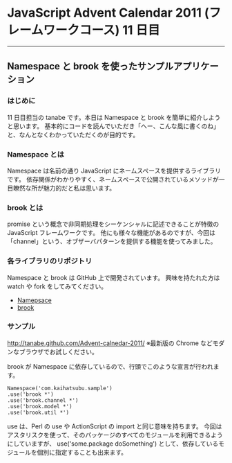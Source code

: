 # JavaScript Advent Calendar 2011 (フレームワークコース) 11 日目
---

## Namespace と brook を使ったサンプルアプリケーション

### はじめに

11 日目担当の tanabe です。本日は Namespace と brook を簡単に紹介しようと思います。
基本的にコードを読んでいただき「へー、こんな風に書くのね」と、なんとなくわかっていただくのが目的です。

### Namespace とは

Namespace は名前の通り JavaScript にネームスペースを提供するライブラリです。
依存関係がわかりやすく、ネームスペースで公開されているメソッドが一目瞭然な所が魅力的だと私は思います。

### brook とは

promise という概念で非同期処理をシーケンシャルに記述できることが特徴の JavaScript フレームワークです。
他にも様々な機能があるのですが、今回は「channel」という、オブザーバパターンを提供する機能を使ってみました。

### 各ライブラリのリポジトリ

Namespace と brook は GitHub 上で開発されています。
興味を持たれた方は watch や fork をしてみてください。

* [Namepsace](https://github.com/hirokidaichi/namespace-js)
* [brook](https://github.com/hirokidaichi/brook)

### サンプル

http://tanabe.github.com/Advent-calnedar-2011/
※最新版の Chrome などモダンなブラウザでお試しください。

brook が Namespace に依存しているので、行頭でこのような宣言が行われます。

    Namespace('com.kaihatsubu.sample')
    .use('brook *')
    .use('brook.channel *')
    .use('brook.model *')
    .use('brook.util *')

use は、Perl の use や ActionScript の import と同じ意味を持ちます。
今回はアスタリスクを使って、そのパッケージのすべてのモジュールを利用できるようにしていますが、
use('some.package doSomething') として、依存しているモジュールを個別に指定することも出来ます。

